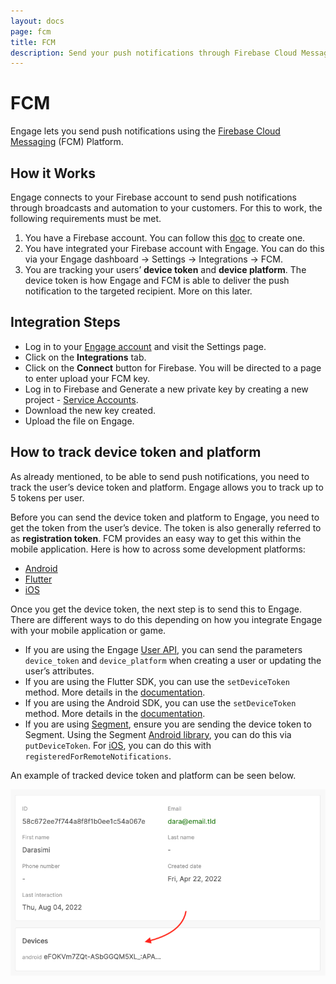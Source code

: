 ```yaml
---
layout: docs
page: fcm
title: FCM
description: Send your push notifications through Firebase Cloud Messaging (FCM)
---
```


# FCM

Engage lets you send push notifications using the [Firebase Cloud Messaging](https://firebase.google.com/docs/cloud-messaging) (FCM) Platform.

## How it Works

Engage connects to your Firebase account to send push notifications through broadcasts and automation to your customers. For this to work, the following requirements must be met.

1. You have a Firebase account. You can follow this [doc](https://firebase.google.com/docs/cloud-messaging) to create one.
2. You have integrated your Firebase account with Engage. You can do this via your Engage dashboard → Settings → Integrations → FCM.
3. You are tracking your users’ **device token** and **device platform**. The device token is how Engage and FCM is able to deliver the push notification to the targeted recipient. More on this later.

## Integration Steps

- Log in to your [Engage account](https://app.engage.so/settings) and visit the Settings page.
- Click on the **Integrations** tab.
- Click on the **Connect** button for Firebase. You will be directed to a page to enter upload your FCM key.
- Log in to Firebase and Generate a new private key by creating a new project - [Service Accounts](https://console.firebase.google.com/project/_/settings/serviceaccounts/adminsdk).
- Download the new key created.
- Upload the file on Engage.

## How to track device token and platform

As already mentioned, to be able to send push notifications, you need to track the user’s device token and platform. Engage allows you to track up to 5 tokens per user.

Before you can send the device token and platform to Engage, you need to get the token from the user’s device. The token is also generally referred to as **registration token**. FCM provides an easy way to get this within the mobile application. Here is how to across some development platforms:

- [Android](https://firebase.google.com/docs/cloud-messaging/android/client#sample-register)
- [Flutter](https://firebase.google.com/docs/cloud-messaging/flutter/client#access_the_registration_token)
- [iOS](https://firebase.google.com/docs/cloud-messaging/ios/client#access_the_registration_token)

Once you get the device token, the next step is to send this to Engage. There are different ways to do this depending on how you integrate Engage with your mobile application or game.

- If you are using the Engage [User API](https://engage.so/docs/api/users), you can send the parameters `device_token` and `device_platform` when creating a user or updating the user’s attributes.
- If you are using the Flutter SDK, you can use the `setDeviceToken` method. More details in the [documentation](https://pub.dev/packages/engage/score).
- If you are using the Android SDK, you can use the `setDeviceToken` method. More details in the [documentation](https://github.com/engage-so/engage-android#set-device-token).
- If you are using [Segment](https://segment.com/docs/connections/destinations/catalog/engage-messaging/), ensure you are sending the device token to Segment. Using the Segment [Android library](https://segment.com/docs/connections/sources/catalog/libraries/mobile/android/android-faqs/#how-should-i-use-outbounds-push-notifications), you can do this via `putDeviceToken`. For [iOS](https://segment.com/docs/connections/sources/catalog/libraries/mobile/ios/ios-faqs/#how-do-i-use-push-notifications), you can do this with `registeredForRemoteNotifications`.

An example of tracked device token and platform can be seen below.

![Customer profile with device token](/assets/images/docs/device-token-example.png)